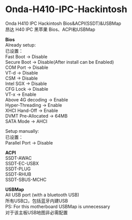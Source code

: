 # Onda-H410-IPC-Hackintosh
Onda H410 IPC Hackintosh Bios&ACPI(SSDT)&USBMap  
昂达 H40 IPC 黑苹果 Bios、ACPI和USBMap  

**Bios**  
Already setup:  
已设置：  
Fast Boot -> Disable  
Secure Boot -> Disable(After install can be Enabled)  
COM Port -> Disable  
VT-d -> Disable  
CSM -> Disable  
Intel SGX -> Disable  
CFG Lock -> Disable  
VT-x -> Enable  
Above 4G decoding -> Enable  
Hyper-Threading -> Enable  
XHCI Hand-Off -> Enable  
DVMT Pre-Allocated -> 64MB  
SATA Mode -> AHCI  
  
Setup manually:  
已设置：  
Parallel Port -> Disable  
  
**ACPI**  
SSDT-AWAC  
SSDT-EC-USBX  
SSDT-PLUG  
SSDT-RHUB  
SSDT-SBUS-MCHC  
  
**USBMap**  
All USB port (with a bluetooth USB)  
所有USB口，包括蓝牙内建USB  
PS: For this motherboard USBMap is unnecessary  
对于该主板USB地图非必需配置  
